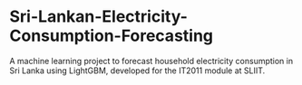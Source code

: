 # Sri-Lankan-Electricity-Consumption-Forecasting
A machine learning project to forecast household electricity consumption in Sri Lanka using LightGBM, developed for the IT2011 module at SLIIT.
